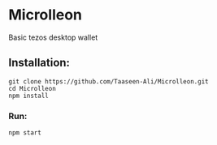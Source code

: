 # Microlleon
Basic tezos desktop wallet

## Installation:
```
git clone https://github.com/Taaseen-Ali/Microlleon.git
cd Microlleon
npm install
```
### Run:
```
npm start
```
